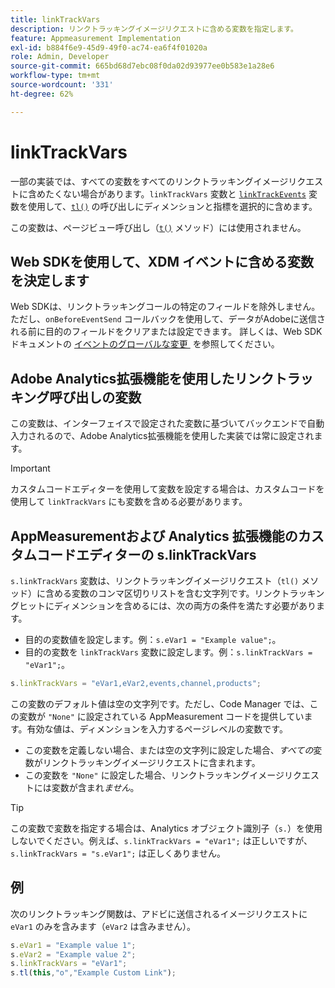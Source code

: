 ```yaml
---
title: linkTrackVars
description: リンクトラッキングイメージリクエストに含める変数を指定します。
feature: Appmeasurement Implementation
exl-id: b884f6e9-45d9-49f0-ac74-ea6f4f01020a
role: Admin, Developer
source-git-commit: 665bd68d7ebc08f0da02d93977ee0b583e1a28e6
workflow-type: tm+mt
source-wordcount: '331'
ht-degree: 62%

---
```


# linkTrackVars

一部の実装では、すべての変数をすべてのリンクトラッキングイメージリクエストに含めたくない場合があります。`linkTrackVars` 変数と [`linkTrackEvents`](linktrackevents.md) 変数を使用して、[`tl()`](../functions/tl-method.md) の呼び出しにディメンションと指標を選択的に含めます。

この変数は、ページビュー呼び出し（[`t()`](../functions/t-method.md) メソッド）には使用されません。

## Web SDKを使用して、XDM イベントに含める変数を決定します

Web SDKは、リンクトラッキングコールの特定のフィールドを除外しません。 ただし、`onBeforeEventSend` コールバックを使用して、データがAdobeに送信される前に目的のフィールドをクリアまたは設定できます。 詳しくは、Web SDK ドキュメントの [&#x200B; イベントのグローバルな変更 &#x200B;](https://experienceleague.adobe.com/docs/experience-platform/edge/fundamentals/tracking-events.html#modifying-events-globally) を参照してください。

## Adobe Analytics拡張機能を使用したリンクトラッキング呼び出しの変数

この変数は、インターフェイスで設定された変数に基づいてバックエンドで自動入力されるので、Adobe Analytics拡張機能を使用した実装では常に設定されます。

>[!IMPORTANT]
>
>カスタムコードエディターを使用して変数を設定する場合は、カスタムコードを使用して `linkTrackVars` にも変数を含める必要があります。

## AppMeasurementおよび Analytics 拡張機能のカスタムコードエディターの s.linkTrackVars

`s.linkTrackVars` 変数は、リンクトラッキングイメージリクエスト（`tl()` メソッド）に含める変数のコンマ区切りリストを含む文字列です。リンクトラッキングヒットにディメンションを含めるには、次の両方の条件を満たす必要があります。

* 目的の変数値を設定します。例：`s.eVar1 = "Example value";`。
* 目的の変数を `linkTrackVars` 変数に設定します。例：`s.linkTrackVars = "eVar1";`。

```js
s.linkTrackVars = "eVar1,eVar2,events,channel,products";
```

この変数のデフォルト値は空の文字列です。ただし、Code Manager では、この変数が `"None"` に設定されている AppMeasurement コードを提供しています。有効な値は、ディメンションを入力するページレベルの変数です。

* この変数を定義しない場合、または空の文字列に設定した場合、*すべての*&#x200B;変数がリンクトラッキングイメージリクエストに含まれます。
* この変数を `"None"` に設定した場合、リンクトラッキングイメージリクエストには変数が含まれ&#x200B;*ません*。

>[!TIP]
>
> この変数で変数を指定する場合は、Analytics オブジェクト識別子（`s.`）を使用しないでください。例えば、`s.linkTrackVars = "eVar1";` は正しいですが、`s.linkTrackVars = "s.eVar1";` は正しくありません。

## 例

次のリンクトラッキング関数は、アドビに送信されるイメージリクエストに `eVar1` のみを含みます（`eVar2` は含みません）。

```js
s.eVar1 = "Example value 1";
s.eVar2 = "Example value 2";
s.linkTrackVars = "eVar1";
s.tl(this,"o","Example Custom Link");
```
